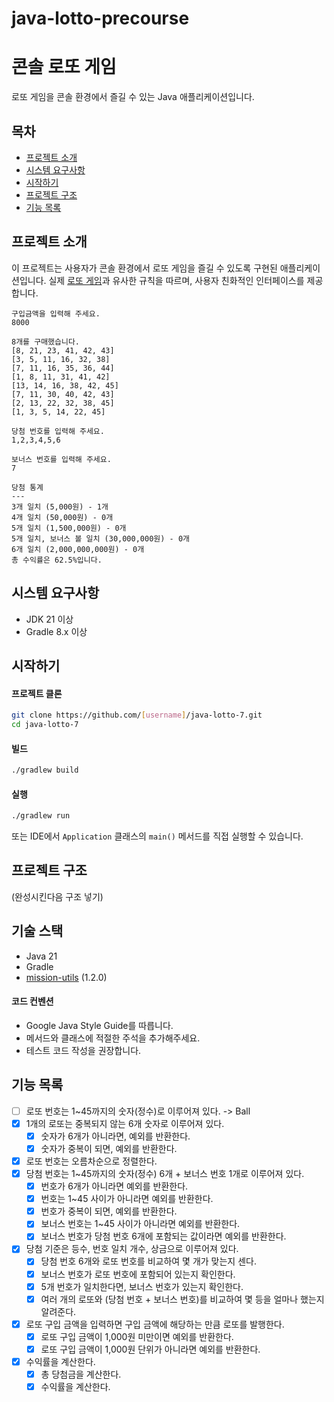 # java-lotto-precourse

# 콘솔 로또 게임

로또 게임을 콘솔 환경에서 즐길 수 있는 Java 애플리케이션입니다.

## 목차
- [프로젝트 소개](#프로젝트-소개)
- [시스템 요구사항](#시스템-요구사항)
- [시작하기](#시작하기)
- [프로젝트 구조](#프로젝트-구조)
- [기능 목록](#기능-목록)

## 프로젝트 소개
이 프로젝트는 사용자가 콘솔 환경에서 로또 게임을 즐길 수 있도록 구현된 애플리케이션입니다. 실제 [로또 게임](https://namu.wiki/w/%EB%A1%9C%EB%98%90%206/45)과 유사한 규칙을 따르며, 사용자 친화적인 인터페이스를 제공합니다.

```
구입금액을 입력해 주세요.
8000

8개를 구매했습니다.
[8, 21, 23, 41, 42, 43] 
[3, 5, 11, 16, 32, 38] 
[7, 11, 16, 35, 36, 44] 
[1, 8, 11, 31, 41, 42] 
[13, 14, 16, 38, 42, 45] 
[7, 11, 30, 40, 42, 43] 
[2, 13, 22, 32, 38, 45] 
[1, 3, 5, 14, 22, 45]

당첨 번호를 입력해 주세요.
1,2,3,4,5,6

보너스 번호를 입력해 주세요.
7

당첨 통계
---
3개 일치 (5,000원) - 1개
4개 일치 (50,000원) - 0개
5개 일치 (1,500,000원) - 0개
5개 일치, 보너스 볼 일치 (30,000,000원) - 0개
6개 일치 (2,000,000,000원) - 0개
총 수익률은 62.5%입니다.
```

## 시스템 요구사항
- JDK 21 이상
- Gradle 8.x 이상

## 시작하기

#### 프로젝트 클론
```bash
git clone https://github.com/[username]/java-lotto-7.git
cd java-lotto-7
```

#### 빌드
```bash
./gradlew build
```

#### 실행
```bash
./gradlew run
```
또는 IDE에서 `Application` 클래스의 `main()` 메서드를 직접 실행할 수 있습니다.

## 프로젝트 구조
(완성시킨다음 구조 넣기) 

## 기술 스택
- Java 21
- Gradle
- [mission-utils](https://github.com/woowacourse-projects/mission-utils) (1.2.0)

#### 코드 컨벤션
- Google Java Style Guide를 따릅니다.
- 메서드와 클래스에 적절한 주석을 추가해주세요.
- 테스트 코드 작성을 권장합니다.

## 기능 목록
- [ ] 로또 번호는 1~45까지의 숫자(정수)로 이루어져 있다. -> Ball
- [x] 1개의 로또는 중복되지 않는 6개 숫자로 이루어져 있다.
  - [x] 숫자가 6개가 아니라면, 예외를 반환한다.
  - [x] 숫자가 중복이 되면, 예외를 반환한다.
- [x] 로또 번호는 오름차순으로 정렬한다.
- [x] 당첨 번호는 1~45까지의 숫자(정수) 6개 + 보너스 번호 1개로 이루어져 있다.
  - [x] 번호가 6개가 아니라면 예외를 반환한다.
  - [x] 번호는 1~45 사이가 아니라면 예외를 반환한다.
  - [x] 번호가 중복이 되면, 예외를 반환한다.
  - [x] 보너스 번호는 1~45 사이가 아니라면 예외를 반환한다.
  - [x] 보너스 번호가 당첨 번호 6개에 포함되는 값이라면 예외를 반환한다.
- [x] 당첨 기준은 등수, 번호 일치 개수, 상금으로 이루어져 있다.
  - [x] 당첨 번호 6개와 로또 번호를 비교하여 몇 개가 맞는지 센다.
  - [x] 보너스 번호가 로또 번호에 포함되어 있는지 확인한다.
  - [x] 5개 번호가 일치한다면, 보너스 번호가 있는지 확인한다.
  - [x] 여러 개의 로또와 (당첨 번호 + 보너스 번호)를 비교하여 몇 등을 얼마나 했는지 알려준다.
- [x] 로또 구입 금액을 입력하면 구입 금액에 해당하는 만큼 로또를 발행한다.
  - [x] 로또 구입 금액이 1,000원 미만이면 예외를 반환한다.
  - [x] 로또 구입 금액이 1,000원 단위가 아니라면 예외를 반환한다.
- [x] 수익률을 계산한다.
  - [x] 총 당첨금을 계산한다.
  - [x] 수익률을 계산한다.
